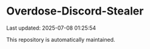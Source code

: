 # Overdose-Discord-Stealer

Last updated: 2025-07-08 01:25:54

This repository is automatically maintained.
